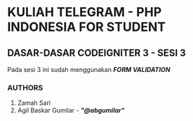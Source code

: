 # KULIAH TELEGRAM - PHP INDONESIA FOR STUDENT

## DASAR-DASAR CODEIGNITER 3 - SESI 3 
Pada sesi 3 ini sudah menggunakan **_FORM VALIDATION_**

### AUTHORS
1. Zamah Sari
1. Agil Baskar Gumilar - **_"@abgumilar"_**
